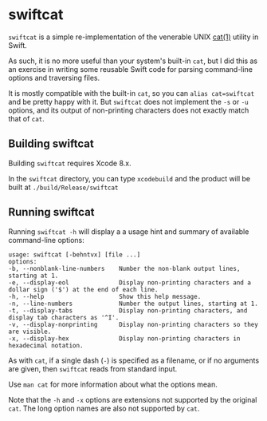 swiftcat
========

`swiftcat` is a simple re-implementation of the venerable UNIX [cat(1)](https://developer.apple.com/legacy/library/documentation/Darwin/Reference/ManPages/man1/cat.1.html) utility in Swift.

As such, it is no more useful than your system's built-in `cat`, but I did this as an exercise in writing some reusable Swift code for parsing command-line options and traversing files.

It is mostly compatible with the built-in `cat`, so you can `alias cat=swiftcat` and be pretty happy with it. But `swiftcat` does not implement the `-s` or `-u` options, and its output of non-printing characters does not exactly match that of `cat`.

Building swiftcat
-----------------

Building `swiftcat` requires Xcode 8.x.

In the `swiftcat` directory, you can type `xcodebuild` and the product will be built at `./build/Release/swiftcat`

Running swiftcat
----------------

Running `swiftcat -h` will display a a usage hint and summary of available command-line options:

```
usage: swiftcat [-behntvx] [file ...]
options:
-b, --nonblank-line-numbers    Number the non-blank output lines, starting at 1.
-e, --display-eol              Display non-printing characters and a dollar sign ('$') at the end of each line.
-h, --help                     Show this help message.
-n, --line-numbers             Number the output lines, starting at 1.
-t, --display-tabs             Display non-printing characters, and display tab characters as '^I'.
-v, --display-nonprinting      Display non-printing characters so they are visible.
-x, --display-hex              Display non-printing characters in hexadecimal notation.
```

As with `cat`, if a single dash (`-`) is specified as a filename, or if no arguments are given, then `swiftcat` reads from standard input.

Use `man cat` for more information about what the options mean.

Note that the `-h` and `-x` options are extensions not supported by the original `cat`. The long option names are also not supported by `cat`.

